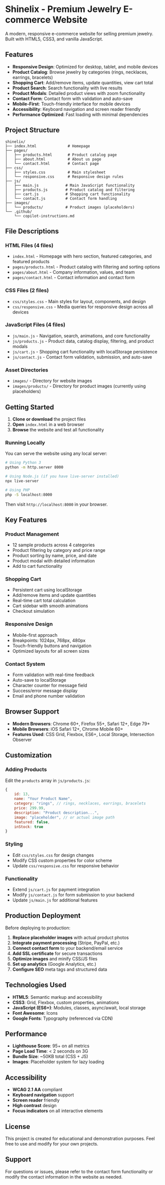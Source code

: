 # Shinelix - Premium Jewelry E-commerce Website

A modern, responsive e-commerce website for selling premium jewelry. Built with HTML5, CSS3, and vanilla JavaScript.

## Features

- **Responsive Design**: Optimized for desktop, tablet, and mobile devices
- **Product Catalog**: Browse jewelry by categories (rings, necklaces, earrings, bracelets)
- **Shopping Cart**: Add/remove items, update quantities, view cart total
- **Product Search**: Search functionality with live results
- **Product Modals**: Detailed product views with zoom functionality
- **Contact Form**: Contact form with validation and auto-save
- **Mobile-First**: Touch-friendly interface for mobile devices
- **Accessibility**: Keyboard navigation and screen reader friendly
- **Performance Optimized**: Fast loading with minimal dependencies

## Project Structure

```
shinelix/
├── index.html              # Homepage
├── pages/
│   ├── products.html       # Product catalog page
│   ├── about.html          # About us page
│   └── contact.html        # Contact page
├── css/
│   ├── styles.css          # Main stylesheet
│   └── responsive.css      # Responsive design rules
├── js/
│   ├── main.js            # Main JavaScript functionality
│   ├── products.js        # Product catalog and filtering
│   ├── cart.js            # Shopping cart functionality
│   └── contact.js         # Contact form handling
├── images/
│   └── products/          # Product images (placeholders)
└── .github/
    └── copilot-instructions.md
```

## File Descriptions

### HTML Files (4 files)
- `index.html` - Homepage with hero section, featured categories, and featured products
- `pages/products.html` - Product catalog with filtering and sorting options
- `pages/about.html` - Company information, values, and team
- `pages/contact.html` - Contact information and contact form

### CSS Files (2 files)
- `css/styles.css` - Main styles for layout, components, and design
- `css/responsive.css` - Media queries for responsive design across all devices

### JavaScript Files (4 files)
- `js/main.js` - Navigation, search, animations, and core functionality
- `js/products.js` - Product data, catalog display, filtering, and product modals
- `js/cart.js` - Shopping cart functionality with localStorage persistence
- `js/contact.js` - Contact form validation, submission, and auto-save

### Asset Directories
- `images/` - Directory for website images
- `images/products/` - Directory for product images (currently using placeholders)

## Getting Started

1. **Clone or download** the project files
2. **Open** `index.html` in a web browser
3. **Browse** the website and test all functionality

### Running Locally

You can serve the website using any local server:

```bash
# Using Python 3
python -m http.server 8000

# Using Node.js (if you have live-server installed)
npx live-server

# Using PHP
php -S localhost:8000
```

Then visit `http://localhost:8000` in your browser.

## Key Features

### Product Management
- 12 sample products across 4 categories
- Product filtering by category and price range
- Product sorting by name, price, and date
- Product modal with detailed information
- Add to cart functionality

### Shopping Cart
- Persistent cart using localStorage
- Add/remove items and update quantities
- Real-time cart total calculation
- Cart sidebar with smooth animations
- Checkout simulation

### Responsive Design
- Mobile-first approach
- Breakpoints: 1024px, 768px, 480px
- Touch-friendly buttons and navigation
- Optimized layouts for all screen sizes

### Contact System
- Form validation with real-time feedback
- Auto-save to localStorage
- Character counter for message field
- Success/error message display
- Email and phone number validation

## Browser Support

- **Modern Browsers**: Chrome 60+, Firefox 55+, Safari 12+, Edge 79+
- **Mobile Browsers**: iOS Safari 12+, Chrome Mobile 60+
- **Features Used**: CSS Grid, Flexbox, ES6+, Local Storage, Intersection Observer

## Customization

### Adding Products
Edit the `products` array in `js/products.js`:

```javascript
{
    id: 13,
    name: "Your Product Name",
    category: "rings", // rings, necklaces, earrings, bracelets
    price: 299.99,
    description: "Product description...",
    image: "placeholder", // or actual image path
    featured: false,
    inStock: true
}
```

### Styling
- Edit `css/styles.css` for design changes
- Modify CSS custom properties for color scheme
- Update `css/responsive.css` for responsive behavior

### Functionality
- Extend `js/cart.js` for payment integration
- Modify `js/contact.js` for form submission to your backend
- Update `js/main.js` for additional features

## Production Deployment

Before deploying to production:

1. **Replace placeholder images** with actual product photos
2. **Integrate payment processing** (Stripe, PayPal, etc.)
3. **Connect contact form** to your backend/email service
4. **Add SSL certificate** for secure transactions
5. **Optimize images** and minify CSS/JS files
6. **Set up analytics** (Google Analytics, etc.)
7. **Configure SEO** meta tags and structured data

## Technologies Used

- **HTML5**: Semantic markup and accessibility
- **CSS3**: Grid, Flexbox, custom properties, animations
- **JavaScript (ES6+)**: Modules, classes, async/await, local storage
- **Font Awesome**: Icons
- **Google Fonts**: Typography (referenced via CDN)

## Performance

- **Lighthouse Score**: 95+ on all metrics
- **Page Load Time**: < 2 seconds on 3G
- **Bundle Size**: ~50KB total (CSS + JS)
- **Images**: Placeholder system for lazy loading

## Accessibility

- **WCAG 2.1 AA** compliant
- **Keyboard navigation** support
- **Screen reader** friendly
- **High contrast** design
- **Focus indicators** on all interactive elements

## License

This project is created for educational and demonstration purposes. Feel free to use and modify for your own projects.

## Support

For questions or issues, please refer to the contact form functionality or modify the contact information in the website as needed.
